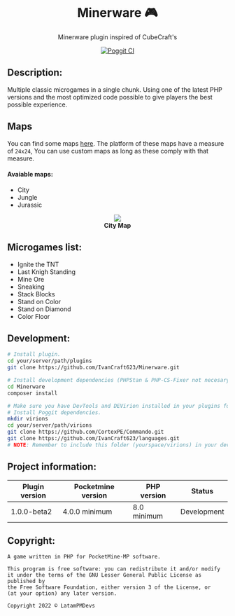 <div align="center">
  <h1>Minerware 🎮</h1>
  <p>Minerware plugin inspired of CubeCraft's</p>
  <a href="https://poggit.pmmp.io/ci/LatamPMDevs/Minerware/" target="_blank"><img alt="Poggit CI" src="https://poggit.pmmp.io/ci.shield/LatamPMDevs/Minerware/Minerware"></a>
</div>

## Description:
Multiple classic microgames in a single chunk. Using one of the latest PHP versions and the most optimized code possible to give players the best possible experience.

## Maps
You can find some maps [here](https://github.com/LatamPMDevs/Minerware/tree/master/Maps). The platform of these maps have a measure of `24x24`, You can use custom maps as long as these comply with that measure.

#### Avaiable maps:
- City
- Jungle
- Jurassic
<p align="center">
	<a href="https://github.com/LatamPMDevs/Minerware/tree/master/Maps/City"><img src="https://cdn.discordapp.com/attachments/553969337661390850/971554076775039006/unknown.png"></img></a><br>
	<b>City Map</b>
</p>

## Microgames list:
- Ignite the TNT
- Last Knigh Standing
- Mine Ore
- Sneaking
- Stack Blocks
- Stand on Color
- Stand on Diamond
- Color Floor

## Development:
```bash
# Install plugin.
cd your/server/path/plugins
git clone https://github.com/IvanCraft623/Minerware.git

# Install development dependencies (PHPStan & PHP-CS-Fixer not necesary but recommended).
cd Minerware
composer install

# Make sure you have DevTools and DEVirion installed in your plugins folder.
# Install Poggit dependencies.
mkdir virions
cd your/server/path/virions
git clone https://github.com/CortexPE/Commando.git
git clone https://github.com/IvanCraft623/languages.git
# NOTE: Remember to include this folder (yourspace/virions) in your development workspace if possible.
```

## Project information:
| Plugin version | Pocketmine version | PHP version | Status |
|---|---|---|---|
| 1.0.0-beta2 | 4.0.0 minimum | 8.0 minimum | Development |

## Copyright:
```
A game written in PHP for PocketMine-MP software.

This program is free software: you can redistribute it and/or modify
it under the terms of the GNU Lesser General Public License as published by
the Free Software Foundation, either version 3 of the License, or
(at your option) any later version.

Copyright 2022 © LatamPMDevs
```
